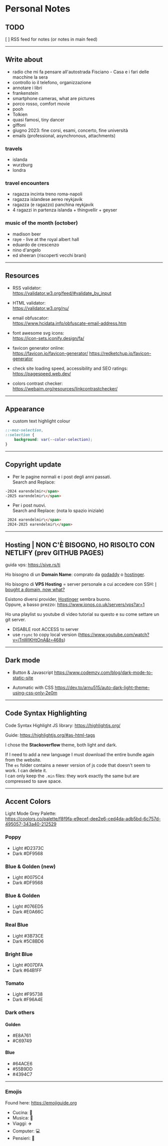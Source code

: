 # Personal Notes

## TODO

[ ] RSS feed for notes (or notes in main feed)

- - - - - - - - - - - - - - - - - - - - - - - - - - - - - - - - - - - - - - - -

## Write about

+ radio che mi fa pensare all'autostrada Fisciano - Casa e i fari delle macchine la sera
+ controllo io il telefono, organizzazione
+ annotare i libri
+ frankenstein
+ smartphone cameras, what are pictures
+ porco rosso, comfort movie
+ pooh
+ Tolkien
+ quasi famosi, tiny dancer
+ giffoni
+ giugno 2023: fine corsi, esami, concerto, fine università
+ emails (professional, asynchronous, attachments)

### travels

+ islanda
+ wurzburg
+ londra

### travel encounters

+ ragazza incinta treno roma-napoli
+ ragazza islandese aereo reykjavik
+ ragazza (e ragazzo) panchina reykjavik
+ 4 ragazzi in partenza islanda + thingvellir + geyser

### music of the month (october)

+ madison beer
+ raye - live at the royal albert hall
+ eduardo de crescenzo
+ nino d'angelo
+ ed sheeran (riscoperti vecchi brani)

- - - - - - - - - - - - - - - - - - - - - - - - - - - - - - - - - - - - - - - -

## Resources

+ RSS validator:  
https://validator.w3.org/feed/#validate_by_input

+ HTML validator:  
https://validator.w3.org/nu/

+ email obfuscator:  
https://www.hcidata.info/obfuscate-email-address.htm

+ font awesome svg icons:  
https://icon-sets.iconify.design/fa/

+ favicon generator online:  
https://favicon.io/favicon-generator/
https://redketchup.io/favicon-generator

+ check site loading speed, accessibility and SEO ratings:  
https://pagespeed.web.dev/

+ colors contrast checker:  
https://webaim.org/resources/linkcontrastchecker/

- - - - - - - - - - - - - - - - - - - - - - - - - - - - - - - - - - - - - - - -

## Appearance

+ custom text highlight colour

```css
::-moz-selection,
::selection {
    background: var(--color-selection);
}
```

- - - - - - - - - - - - - - - - - - - - - - - - - - - - - - - - - - - - - - - -

## Copyright update

+ Per le pagine normali e i post degli anni passati.  
Search and Replace:  
```html
-2024 earendelmir</span>
-2025 earendelmir\</span>
```

+ Per i post nuovi.  
Search and Replace: (nota lo spazio iniziale)  
```html
 2024 earendelmir\</span>
 2024-2025 earendelmir\</span>
```

- - - - - - - - - - - - - - - - - - - - - - - - - - - - - - - - - - - - - - - -

## Hosting | **NON C'È BISOGNO, HO RISOLTO CON NETLIFY (prev GITHUB PAGES)**

guida vps: https://sive.rs/ti

Ho bisogno di un **Domain Name**: comprato da [godaddy]() o [hostinger]().

Ho bisogno di **VPS Hosting** = server personale a cui accedere con SSH:
[I bought a domain, now what?](https://www.hostinger.com/tutorials/i-bought-a-domain-name-now-what)

Esistono diversi provider, [Hostinger](https://www.hostinger.com/vps-hosting) sembra buono.  
Oppure, a basso prezzo: https://www.ionos.co.uk/servers/vps?ar=1

Ho una playlist su youtube di video tutorial su questo e su come settare un git
server.

+ DISABLE root ACCESS to server
+ use `rsync` to copy local version (https://www.youtube.com/watch?v=iTnWIKHtOnA&t=468s)

- - - - - - - - - - - - - - - - - - - - - - - - - - - - - - - - - - - - - - - -

## Dark mode

+ Button & Javascript
    https://www.codemzy.com/blog/dark-mode-to-static-site

+ Automatic with CSS
    https://dev.to/arnu515/auto-dark-light-theme-using-css-only-2e0m

- - - - - - - - - - - - - - - - - - - - - - - - - - - - - - - - - - - - - - - -

## Code Syntax Highlighting

Code Syntax Highlight JS library: https://highlightjs.org/

Guide: https://highlightjs.org/#as-html-tags

I chose the **Stackoverflow** theme, both light and dark.

If I need to add a new language I must download the entire bundle again from the website.  
The `es` folder contains a newer version of js code that doesn't seem to work. I can delete it.  
I can only keep the `.min` files: they work exactly the same but are compressed to save space.

- - - - - - - - - - - - - - - - - - - - - - - - - - - - - - - - - - - - - - - -

## Accent Colors

Light Mode Grey Palette:  
https://coolors.co/palette/f8f9fa-e9ecef-dee2e6-ced4da-adb5bd-6c757d-495057-343a40-212529


### Poppy

+ Light #D2373C
+ Dark  #DF9568

### Blue & Golden (new)

+ Light #0075C4
+ Dark  #DF9568

### Blue & Golden

+ Light #076ED5
+ Dark  #E0A66C

### Real Blue

+ Light #3B73CE
+ Dark  #5C8BD6

### Bright Blue

+ Light #007DFA
+ Dark  #64B1FF

### Tomato

+ Light #F95738
+ Dark  #F96A4E

### Dark others

#### Golden

+ #E8A761
+ #C69749

#### Blue

+ #64ACE6
+ #55B9DD
+ #4394C7

- - - - - - - - - - - - - - - - - - - - - - - - - - - - - - - - - - - - - - - -

### Emojis

Found here: https://emojiguide.org

+ Cucina: &#127859;
+ Musica: &#127929;
+ Viaggi: &#9992;&#65039;
+ Computer: &#128187;
+ Pensieri: &#128173;
